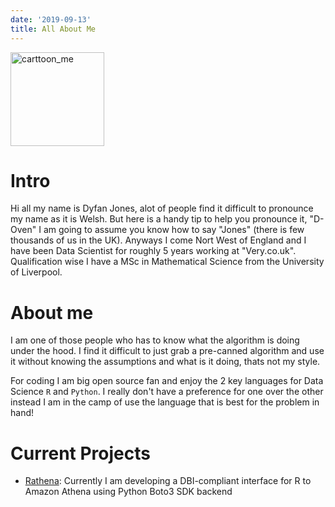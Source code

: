 ```yaml
---
date: '2019-09-13'
title: All About Me
---
```


<img alt = 'carttoon_me' width='150' src='/./about_files/dj_img.png' />

# Intro

Hi all my name is Dyfan Jones, alot of people find it difficult to pronounce my name as it is Welsh. But here is a handy tip to help you pronounce it, "D-Oven" I am going to assume you know how to say "Jones" (there is few thousands of us in the UK). Anyways I come Nort West of England and I have been Data Scientist for roughly 5 years working at "Very.co.uk". Qualification wise I have a MSc in Mathematical Science from the University of Liverpool. 

# About me

I am one of those people who has to know what the algorithm is doing under the hood. I find it difficult to just grab a pre-canned algorithm and use it without knowing the assumptions and what is it doing, thats not my style.

For coding I am big open source fan and enjoy the 2 key languages for Data Science `R` and `Python`. I really don't have a preference for one over the other instead I am in the camp of use the language that is best for the problem in hand!

# Current Projects

* [Rathena](https://github.com/DyfanJones/RAthena): Currently I am developing a DBI-compliant interface for R to Amazon Athena using Python Boto3 SDK backend